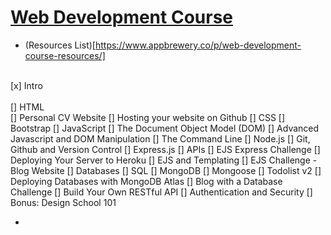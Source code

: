 # [Web Development Course](https://www.udemy.com/course/the-complete-web-development-bootcamp/)

 -  (Resources List)[https://www.appbrewery.co/p/web-development-course-resources/]

<br> [x] Intro <br>
<br> [] HTML <br>
 [] Personal CV Website
 [] Hosting your website on Github
 [] CSS
 [] Bootstrap
 [] JavaScript
 [] The Document Object Model (DOM)
 [] Advanced Javascript and DOM Manipulation
 [] The Command Line
 [] Node.js
 [] Git, Github and Version Control
 [] Express.js
 [] APIs
 [] EJS Express Challenge
 [] Deploying Your Server to Heroku
 [] EJS and Templating
 [] EJS Challenge - Blog Website
 [] Databases
 [] SQL
 [] MongoDB
 [] Mongoose
 [] Todolist v2
 [] Deploying Databases with MongoDB Atlas
 [] Blog with a Database Challenge
 [] Build Your Own RESTful API
 [] Authentication and Security
 [] Bonus: Design School 101
 
 -



